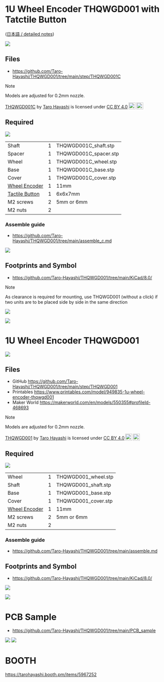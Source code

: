 # 1U Wheel Encoder THQWGD001 with Tatctile Button
([日本語 / detailed notes](https://note.com/taro_hayashi/n/nf608af2136d1))

![](img/main_c.jpg)

## Files
- https://github.com/Taro-Hayashi/THQWGD001/tree/main/step/THQWGD001C

> [!NOTE]
> Models are adjusted for 0.2mm nozzle.


<p xmlns:cc="http://creativecommons.org/ns#" xmlns:dct="http://purl.org/dc/terms/"><a property="dct:title" rel="cc:attributionURL" href="https://github.com/Taro-Hayashi/THQWGD001">THQWGD001C</a> by <a rel="cc:attributionURL dct:creator" property="cc:attributionName" href="https://x.com/w_vwbw">Taro Hayashi</a> is licensed under <a href="https://creativecommons.org/licenses/by/4.0/?ref=chooser-v1" target="_blank" rel="license noopener noreferrer" style="display:inline-block;">CC BY 4.0<img style="height:22px!important;margin-left:3px;vertical-align:text-bottom;" src="https://mirrors.creativecommons.org/presskit/icons/cc.svg?ref=chooser-v1" alt=""><img style="height:22px!important;margin-left:3px;vertical-align:text-bottom;" src="https://mirrors.creativecommons.org/presskit/icons/by.svg?ref=chooser-v1" alt=""></a></p>


## Required

![](img/contents_c.jpg)

||||
|-|-|-|
|Shaft|1|THQWGD001C_shaft.stp|
|Spacer|1|THQWGD001C_spacer.stp|
|Wheel|1|THQWGD001C_wheel.stp|
|Base|1|THQWGD001C_base.stp|
|Cover|1|THQWGD001C_cover.stp|
|[Wheel Encoder](https://www.aliexpress.com/item/1005005353854113.html)|1|11mm|
|[Tactile Button](https://www.aliexpress.com/item/1005004045168083.html)|1|6x6x7mm|
|M2 screws|2|5mm or 6mm|
|M2 nuts|2||

### Assemble guide

- https://github.com/Taro-Hayashi/THQWGD001/tree/main/assemble_c.md

![](img/overall.jpg)

## Footprints and Symbol

- https://github.com/Taro-Hayashi/THQWGD001/tree/main/KiCad/8.0/

> [!NOTE]
> As clearance is required for mounting, use THQWGD001 (without a click) if two units are to be placed side by side in the same direction

![](img/footprint_c.jpg)

![](img/size_c.jpg)

# 1U Wheel Encoder THQWGD001

![](img/main.jpg)


## Files

- GitHub https://github.com/Taro-Hayashi/THQWGD001/tree/main/step/THQWGD001
- Printables https://www.printables.com/model/949835-1u-wheel-encoder-thqwgd001
- Maker World https://makerworld.com/en/models/550355#profileId-468693

> [!NOTE]
> Models are adjusted for 0.2mm nozzle.

<p xmlns:cc="http://creativecommons.org/ns#" xmlns:dct="http://purl.org/dc/terms/"><a property="dct:title" rel="cc:attributionURL" href="https://github.com/Taro-Hayashi/THQWGD001">THQWGD001</a> by <a rel="cc:attributionURL dct:creator" property="cc:attributionName" href="https://x.com/w_vwbw">Taro Hayashi</a> is licensed under <a href="https://creativecommons.org/licenses/by/4.0/?ref=chooser-v1" target="_blank" rel="license noopener noreferrer" style="display:inline-block;">CC BY 4.0<img style="height:22px!important;margin-left:3px;vertical-align:text-bottom;" src="https://mirrors.creativecommons.org/presskit/icons/cc.svg?ref=chooser-v1" alt=""><img style="height:22px!important;margin-left:3px;vertical-align:text-bottom;" src="https://mirrors.creativecommons.org/presskit/icons/by.svg?ref=chooser-v1" alt=""></a></p>



## Required

![](img/contents.jpg)

||||
|-|-|-|
|Wheel|1|THQWGD001_wheel.stp|
|Shaft|1|THQWGD001_shaft.stp|
|Base|1|THQWGD001_base.stp|
|Cover|1|THQWGD001_cover.stp|
|[Wheel Encoder](https://www.aliexpress.com/item/1005005353854113.html)|1|11mm|
|M2 screws|2|5mm or 6mm|
|M2 nuts|2||

### Assemble guide
- https://github.com/Taro-Hayashi/THQWGD001/tree/main/assemble.md

## Footprints and Symbol
- https://github.com/Taro-Hayashi/THQWGD001/tree/main/KiCad/8.0/

![](img/footprint.jpg)

![](img/size.jpg)

# PCB Sample
- https://github.com/Taro-Hayashi/THQWGD001/tree/main/PCB_sample
  
![](img/sample.jpg)
![](img/usage.jpg)

# BOOTH
https://tarohayashi.booth.pm/items/5967252
